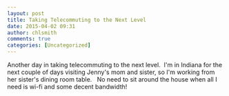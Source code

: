 ```yaml
---
layout: post
title: Taking Telecommuting to the Next Level
date: 2015-04-02 09:31
author: chlsmith
comments: true
categories: [Uncategorized]
---
```

Another day in taking telecommuting to the next level.  I'm in Indiana for the next couple of days visiting Jenny's mom and sister, so I'm working from her sister's dining room table.   No need to sit around the house when all I need is wi-fi and some decent bandwidth!
